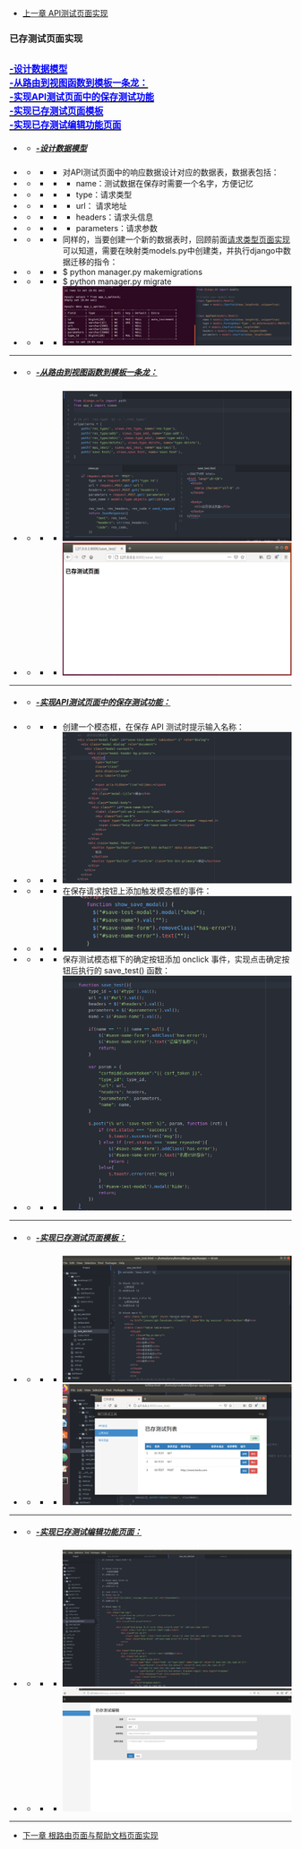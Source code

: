 + [上一章 API测试页面实现](API测试页面实现.md)  

### <a id="catlog">已存测试页面实现</a>
<a href="#p1"><font size=3 color=blue>-设计数据模型</font></a>  
<a href="#p2"><font size=3 color=blue>-从路由到视图函数到模板一条龙：</font></a>   
<a href="#p3"><font size=3 color=blue>-实现API测试页面中的保存测试功能</font></a>  
<a href="#p4"><font size=3 color=blue>-实现已存测试页面模板</font></a>  
<a href="#p5"><font size=3 color=blue>-实现已存测试编辑功能页面</font></a>  
---

+ + ##### <a id="p1" href="#catlog">-设计数据模型</a>
+ + + + 对API测试页面中的响应数据设计对应的数据表，数据表包括：
+ + + + + name：测试数据在保存时需要一个名字，方便记忆
+ + + + + type：请求类型
+ + + + + url： 请求地址
+ + + + + headers：请求头信息
+ + + + + parameters：请求参数
+ + + + 同样的，当要创建一个新的数据表时，回顾前面[请求类型页面实现](请求类型页面实现.md)可以知道，需要在映射类models.py中创建类，并执行django中数据迁移的指令：
+ + + + $ python manager.py makemigrations
+ + + + $ python manager.py migrate
+ + + + ![avatar](https://github.com/deadGeeker/django_API_TestTool/blob/main/API-TestTool/temp/image/75.PNG)
---
+ + ##### <a id="p2" href="#catlog">-从路由到视图函数到模板一条龙：</a>
+ + + + ![avatar](https://github.com/deadGeeker/django_API_TestTool/blob/main/API-TestTool/temp/image/76.PNG)
+ + + + ![avatar](https://github.com/deadGeeker/django_API_TestTool/blob/main/API-TestTool/temp/image/77.PNG)
---
+ + ##### <a id="p3" href="#catlog">-实现API测试页面中的保存测试功能：</a>
+ + + + 创建一个模态框，在保存 API 测试时提示输入名称：
+ + + + ![avatar](https://github.com/deadGeeker/django_API_TestTool/blob/main/API-TestTool/temp/image/78.PNG)
+ + + + 在保存请求按钮上添加触发模态框的事件：
+ + + + ![avatar](https://github.com/deadGeeker/django_API_TestTool/blob/main/API-TestTool/temp/image/79.PNG)
+ + + + 保存测试模态框下的确定按钮添加 onclick 事件，实现点击确定按钮后执行的 save_test() 函数：
+ + + + ![avatar](https://github.com/deadGeeker/django_API_TestTool/blob/main/API-TestTool/temp/image/80.PNG)
---
+ + ##### <a id="p4" href="#catlog">-实现已存测试页面模板：</a>
+ + + + ![avatar](https://github.com/deadGeeker/django_API_TestTool/blob/main/API-TestTool/temp/image/81.PNG)
+ + + + ![avatar](https://github.com/deadGeeker/django_API_TestTool/blob/main/API-TestTool/temp/image/82.PNG)
---
+ + ##### <a id="p5" href="#catlog">-实现已存测试编辑功能页面：</a>
+ + + + ![avatar](https://github.com/deadGeeker/django_API_TestTool/blob/main/API-TestTool/temp/image/83.PNG)
+ + + + ![avatar](https://github.com/deadGeeker/django_API_TestTool/blob/main/API-TestTool/temp/image/84.PNG)
---
+ [下一章 根路由页面与帮助文档页面实现](根路由页面与帮助文档页面实现.md)  
